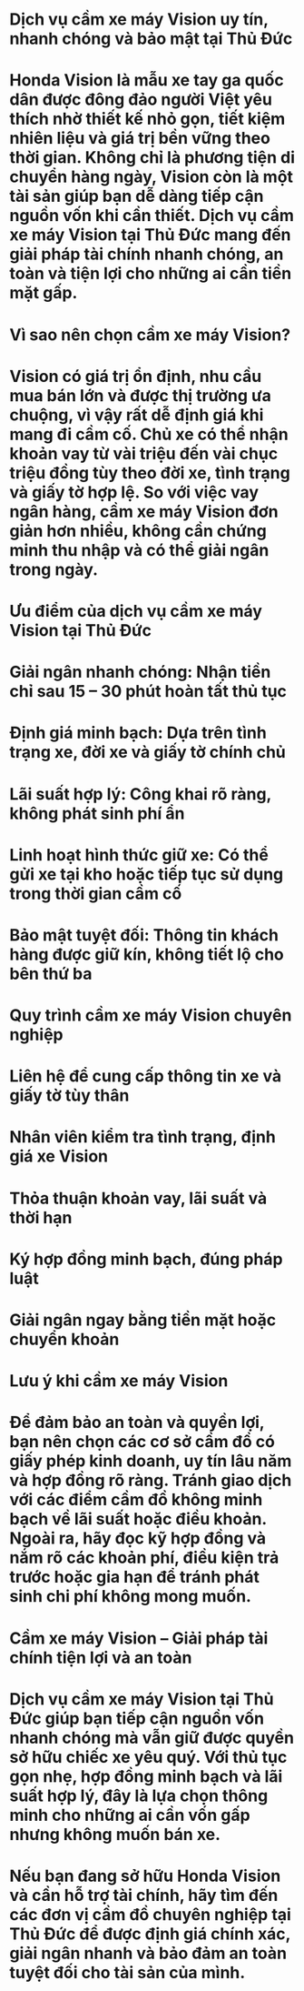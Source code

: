 # Dịch vụ cầm xe máy Vision uy tín, nhanh chóng và bảo mật tại Thủ Đức

# 

# Honda Vision là mẫu xe tay ga quốc dân được đông đảo người Việt yêu thích nhờ thiết kế nhỏ gọn, tiết kiệm nhiên liệu và giá trị bền vững theo thời gian. Không chỉ là phương tiện di chuyển hàng ngày, Vision còn là một tài sản giúp bạn dễ dàng tiếp cận nguồn vốn khi cần thiết. Dịch vụ cầm xe máy Vision tại Thủ Đức mang đến giải pháp tài chính nhanh chóng, an toàn và tiện lợi cho những ai cần tiền mặt gấp.

# 

# Vì sao nên chọn cầm xe máy Vision?

# 

# Vision có giá trị ổn định, nhu cầu mua bán lớn và được thị trường ưa chuộng, vì vậy rất dễ định giá khi mang đi cầm cố. Chủ xe có thể nhận khoản vay từ vài triệu đến vài chục triệu đồng tùy theo đời xe, tình trạng và giấy tờ hợp lệ. So với việc vay ngân hàng, cầm xe máy Vision đơn giản hơn nhiều, không cần chứng minh thu nhập và có thể giải ngân trong ngày.

# 

# Ưu điểm của dịch vụ cầm xe máy Vision tại Thủ Đức

# 

# Giải ngân nhanh chóng: Nhận tiền chỉ sau 15 – 30 phút hoàn tất thủ tục

# 

# Định giá minh bạch: Dựa trên tình trạng xe, đời xe và giấy tờ chính chủ

# 

# Lãi suất hợp lý: Công khai rõ ràng, không phát sinh phí ẩn

# 

# Linh hoạt hình thức giữ xe: Có thể gửi xe tại kho hoặc tiếp tục sử dụng trong thời gian cầm cố

# 

# Bảo mật tuyệt đối: Thông tin khách hàng được giữ kín, không tiết lộ cho bên thứ ba

# 

# Quy trình cầm xe máy Vision chuyên nghiệp

# 

# Liên hệ để cung cấp thông tin xe và giấy tờ tùy thân

# 

# Nhân viên kiểm tra tình trạng, định giá xe Vision

# 

# Thỏa thuận khoản vay, lãi suất và thời hạn

# 

# Ký hợp đồng minh bạch, đúng pháp luật

# 

# Giải ngân ngay bằng tiền mặt hoặc chuyển khoản

# 

# Lưu ý khi cầm xe máy Vision

# 

# Để đảm bảo an toàn và quyền lợi, bạn nên chọn các cơ sở cầm đồ có giấy phép kinh doanh, uy tín lâu năm và hợp đồng rõ ràng. Tránh giao dịch với các điểm cầm đồ không minh bạch về lãi suất hoặc điều khoản. Ngoài ra, hãy đọc kỹ hợp đồng và nắm rõ các khoản phí, điều kiện trả trước hoặc gia hạn để tránh phát sinh chi phí không mong muốn.

# 

# Cầm xe máy Vision – Giải pháp tài chính tiện lợi và an toàn

# 

# Dịch vụ cầm xe máy Vision tại Thủ Đức giúp bạn tiếp cận nguồn vốn nhanh chóng mà vẫn giữ được quyền sở hữu chiếc xe yêu quý. Với thủ tục gọn nhẹ, hợp đồng minh bạch và lãi suất hợp lý, đây là lựa chọn thông minh cho những ai cần vốn gấp nhưng không muốn bán xe.

# 

# Nếu bạn đang sở hữu Honda Vision và cần hỗ trợ tài chính, hãy tìm đến các đơn vị cầm đồ chuyên nghiệp tại Thủ Đức để được định giá chính xác, giải ngân nhanh và bảo đảm an toàn tuyệt đối cho tài sản của mình.

